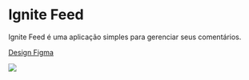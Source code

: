 # Ignite Feed

Ignite Feed é uma aplicação simples para gerenciar seus comentários.

[Design Figma](https://www.figma.com/community/file/1113573231685349036)

<img src="[.github/assets/cover_page.png](https://prnt.sc/GRDCcvgEB5kb)" >
